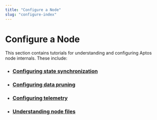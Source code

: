 ```yaml
---
title: "Configure a Node"
slug: "configure-index"
---
```


# Configure a Node

This section contains tutorials for understanding and configuring Aptos node internals. These include:

- ### [Configuring state synchronization](../../guides/state-sync.md)
- ### [Configuring data pruning](../../guides/data-pruning.md)
- ### [Configuring telemetry](../../reference/telemetry.md)
- ### [Understanding node files](../node-files-all-networks/node-files.md)
